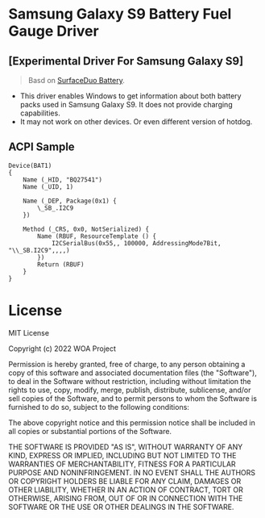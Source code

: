 # Samsung Galaxy S9 Battery Fuel Gauge Driver
<!-- 
This driver is designed for the Texas Instrument bq27742-G1 Fuel Gauges found in the Surface Duo (1st Generation) flashed with Microsoft own Firmware. It may work on other devices using the same fuel gauge provided you remove the manufacturer block reading code. -->
## [Experimental Driver For Samsung Galaxy S9]  
> Basd on [SurfaceDuo Battery](https://github.com/woa-project/surfacebattery).  
  - This driver enables Windows to get information about both battery packs used in Samsung Galaxy S9. It does not provide charging capabilities.
  - It may not work on other devices. Or even different version of hotdog.

## ACPI Sample

```asl
Device(BAT1)
{
    Name (_HID, "BQ27541")
    Name (_UID, 1)

    Name (_DEP, Package(0x1) {
        \_SB_.I2C9
    })

    Method (_CRS, 0x0, NotSerialized) {
        Name (RBUF, ResourceTemplate () {
            I2CSerialBus(0x55,, 100000, AddressingMode7Bit, "\\_SB.I2C9",,,,)
        })
        Return (RBUF)
    }
}
```
# License

MIT License

Copyright (c) 2022 WOA Project

Permission is hereby granted, free of charge, to any person obtaining a copy
of this software and associated documentation files (the "Software"), to deal
in the Software without restriction, including without limitation the rights
to use, copy, modify, merge, publish, distribute, sublicense, and/or sell
copies of the Software, and to permit persons to whom the Software is
furnished to do so, subject to the following conditions:

The above copyright notice and this permission notice shall be included in all
copies or substantial portions of the Software.

THE SOFTWARE IS PROVIDED "AS IS", WITHOUT WARRANTY OF ANY KIND, EXPRESS OR
IMPLIED, INCLUDING BUT NOT LIMITED TO THE WARRANTIES OF MERCHANTABILITY,
FITNESS FOR A PARTICULAR PURPOSE AND NONINFRINGEMENT. IN NO EVENT SHALL THE
AUTHORS OR COPYRIGHT HOLDERS BE LIABLE FOR ANY CLAIM, DAMAGES OR OTHER
LIABILITY, WHETHER IN AN ACTION OF CONTRACT, TORT OR OTHERWISE, ARISING FROM,
OUT OF OR IN CONNECTION WITH THE SOFTWARE OR THE USE OR OTHER DEALINGS IN THE
SOFTWARE.
